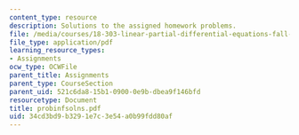 ```yaml
---
content_type: resource
description: Solutions to the assigned homework problems.
file: /media/courses/18-303-linear-partial-differential-equations-fall-2006/34cd3bd9b3291e7c3e54a0b99fdd80af_probinfsolns.pdf
file_type: application/pdf
learning_resource_types:
- Assignments
ocw_type: OCWFile
parent_title: Assignments
parent_type: CourseSection
parent_uid: 521c6da8-15b1-0900-0e9b-dbea9f146bfd
resourcetype: Document
title: probinfsolns.pdf
uid: 34cd3bd9-b329-1e7c-3e54-a0b99fdd80af
---
```

